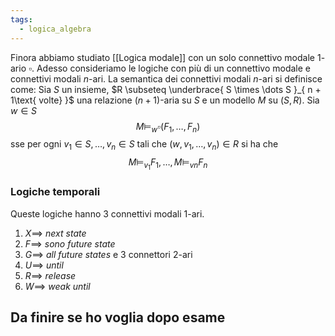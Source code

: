 ```yaml
---
tags:
  - logica_algebra
---
```

Finora abbiamo studiato [[Logica modale]] con un solo connettivo modale $1$-ario $\square$. Adesso consideriamo le logiche con più di un connettivo modale e connettivi modali $n$-ari. La semantica dei connettivi modali $n$-ari si definisce come: Sia $S$ un insieme, $R \subseteq \underbrace{ S \times \dots S }_{ n + 1\text{ volte} }$  una relazione $(n+1)$-aria su $S$ e un modello $M$ su $(S,R)$. Sia $w\in S$
$$
M \vDash _{w}\square (F_{1}, \dots, F_{n})
$$
sse per ogni $v_{1}\in S, \dots, v_{n}\in S$ tali che $(w, v_{1},\dots,v_{n})\in R$ si ha che
$$
M \vDash _{v_{1}} F_{1}, \dots, M \vDash _{vn} F_{n}
$$
### Logiche temporali

Queste logiche hanno $3$ connettivi modali $1$-ari.
1) $X \implies$ *next state*
2) $F \implies$ *sono future state*
3) $G \implies$ *all future states*
e $3$ connettori $2$-ari
1) $U\implies$ *until*
2) $R\implies$ *release*
3) $W \implies$ *weak until* 

## Da finire se ho voglia dopo esame